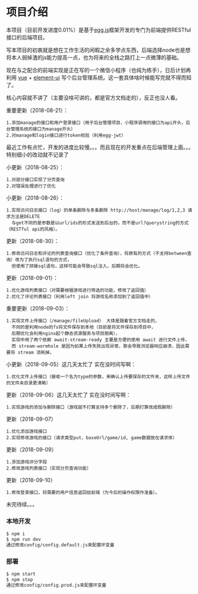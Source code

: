 # 项目介绍
本项目（目前开发进度0.01%）是基于[egg.js][egg]框架开发的专门为前端提供RESTful接口的后端项目。

写本项目的初衷就是想在工作生活的闲暇之余多学点东西，后端选择node也是想将本人弱掉渣的js能力提高一点，也为将来的全栈之路打上一点微薄的基础。

现在与之配合的前端实现是正在写的一个微信小程序（也纯为练手），日后计划再利用 [vue][vue] + [element-ui][element-ui] 写个后台管理系统。这一套具体啥时候能写完就不得而知了。

核心内容就不讲了（主要没啥可讲的，都是官方文档走的），反正也没人看。


重要更新（2018-08-21）：

	1.添加manage的接口和用户登录接口（用于后台管理项目，小程序调用的接口为api开头，后台管理系统的接口为manage开头）
	2.对manage和login接口进行token校验（利用egg-jwt）

最近工作有点忙，开发的进度比较慢。。。而且现在的开发重点在后端管理上面。。。 特别细小的改动就不记录了

小更新（2018-08-25）：

	1.对部分接口实现了分页查询
	2.对错误处理进行了优化
	
小更新（2018-08-26）：

	1.实现访问日志接口（log）的单条删除与多条删除 http://host/manage/log/1,2,3 请求方法是DELETE 
	  与get不同的是参数是以url/ids的形式发送到后台的，而不是url?querystring的方式（RESTful api的风格）。
	
更新（2018-08-30）：

	1.修改访问日志和评论的列表查询接口（优化了条件查询），将原有的方式（不支持between查询）改为了执行sql语句的方式，
	  但使用了拼接sql语句，这样可能会导致sql注入，后期将会优化。

更新（2018-09-01）：

	1.优化游戏列表接口（对需要根据游戏进行筛选的功能，修改了返回值）
	2.优化了评论列表接口（利用left join 将游戏名称添加到了返回值中）

重要更新（2018-09-03）：

	1.实现文件上传接口（/manage/fileUpload） 大体是跟着官方文档走的，
	  不同的是利用node的fs将文件保存到本地（目前是将文件保存到项目中，
	  后期优化会利用nginx起个静态资源服务与项目脱离），
	  实现中用了两个依赖 await-stream-ready 主要是方便的使用 await 进行文件上传，
	  而 stream-wormhole 是因为如果上传失败出现异常，那会导致浏览器响应崩溃，因此需要将 stream 消耗掉。

小更新（2018-09-05）这几天太忙了 实在没时间写啊：

	1.优化文件上传接口（接收一个名为type的参数，来确认上传要保存的文件夹，这样上传文件的文件夹目录更清晰）

更新（2018-09-06）这几天太忙了 实在没时间写啊：

	1.实现游戏的添加与删除接口（游戏就不打算支持多个删除了，后期打算改成假删除）

更新（2018-09-07）

	1.优化添加游戏接口
	2.实现修改游戏的接口（请求类型put，baseUrl/game/id, game数据放在请求体）

更新（2018-09-09）

	1.添加游戏评分字段
	2.修改游戏列表接口（实现分页查询功能）

更新（2018-09-10）

	1.修改登录接口，将需要的用户信息返回给前端（为今后的操作权限作准备）。
	
未完待续。。。




<!-- ## 快速入门

在此次添加使用文档 

如需进一步了解，参见 [egg 文档][egg]。 -->

### 本地开发

```bash
$ npm i
$ npm run dev
通过修改config/config.default.js来配置环变量
```

### 部署

```bash
$ npm start
$ npm stop
通过修改config/config.prod.js来配置环变量
```

<!-- ### 单元测试

- [egg-bin] 内置了 [mocha], [thunk-mocha], [power-assert], [istanbul] 等框架，让你可以专注于写单元测试，无需理会配套工具。
- 断言库非常推荐使用 [power-assert]。
- 具体参见 [egg 文档 - 单元测试](https://eggjs.org/zh-cn/core/unittest)。

### 内置指令

- 使用 `npm run lint` 来做代码风格检查。
- 使用 `npm test` 来执行单元测试。
- 使用 `npm run autod` 来自动检测依赖更新，详细参见 [autod](https://www.npmjs.com/package/autod) 。
-->
[egg]: https://eggjs.org 
[vue]: https://cn.vuejs.org/v2/guide/
[element-ui]: http://element-cn.eleme.io/2.4/#/zh-CN/component/installation 
